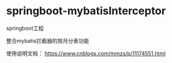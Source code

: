 # springboot-mybatisInterceptor
springboot工程

整合mybatis拦截器的按月分表功能


使用说明文档：
https://www.cnblogs.com/mmzs/p/11174551.html
